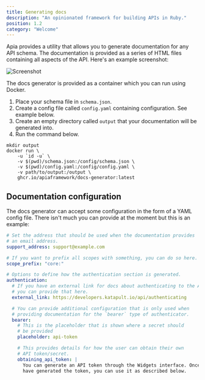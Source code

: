 ```yaml
---
title: Generating docs
description: "An opinionated framework for building APIs in Ruby."
position: 1.2
category: "Welcome"
---
```


Apia provides a utility that allows you to generate documentation for any API schema. The documentation is provided as a series of HTML files containing all aspects of the API. Here's an example screenshot:

![Screenshot](/screenshots/dark-docs.png)

The docs generator is provided as a container which you can run using Docker.

1. Place your schema file in `schema.json`.
2. Create a config file called `config.yaml` containing configuration. See example below.
3. Create an empty directory called `output` that your documentation will be generated into.
4. Run the command below.

```
mkdir output
docker run \
    -u `id -u` \
    -v $(pwd)/schema.json:/config/schema.json \
    -v $(pwd)/config.yaml:/config/config.yaml \
    -v path/to/output:/output \
    ghcr.io/apiaframework/docs-generator:latest
```

## Documentation configuration

The docs generator can accept some configuration in the form of a YAML config file. There isn't much you can provide at the moment but this is an example:

```yaml
# Set the address that should be used when the documentation provides
# an email address.
support_address: support@example.com

# If you want to prefix all scopes with something, you can do so here.
scope_prefix: "core:"

# Options to define how the authentication section is generated.
authentication:
  # If you have an external link for docs about authenticating to the API
  # you can provide that here.
  external_link: https://developers.katapult.io/api/authenticating

  # You can provide additional configuration that is only used when
  # providing documentation for the `bearer` type of authenticator.
  bearer:
    # This is the placeholder that is shown where a secret should
    # be provided
    placeholder: api-token

    # This provides details for how the user can obtain their own
    # API token/secret.
    obtaining_api_token: |
      You can generate an API token through the Widgets interface. Once you
      have generated the token, you can use it as described below.
```
